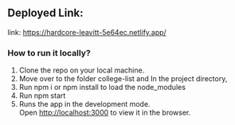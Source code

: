 ## Deployed Link:

link: https://hardcore-leavitt-5e64ec.netlify.app/

### How to run it locally?

1. Clone the repo on your local machine.
2. Move over to the folder college-list and In the project directory,
3. Run npm i or npm install to load the node_modules
4. Run npm start
5. Runs the app in the development mode.<br />
   Open [http://localhost:3000](http://localhost:3000) to view it in the browser.
